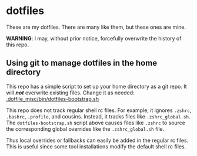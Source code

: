 # dotfiles

These are my dotfiles.
There are many like them, but these ones are mine.

**WARNING**:
I may, without prior notice, forcefully overwrite the history of this repo.

## Using git to manage dotfiles in the home directory

This repo has a simple script to set up your home directory as a git repo.
It will **_not_** overwrite existing files.
Change it as needed: [.dotfile_misc/bin/dotfiles-bootstrap.sh](.dotfile_misc/bin/dotfiles-bootstrap.sh)

This repo does not track regular shell rc files.
For example, it ignores `.zshrc`, `.bashrc`, `.profile`, and cousins.
Instead, it tracks files like `.zshrc_global.sh`.
The `dotfiles-bootstrap.sh` script above causes files like `.zshrc`
to source the corresponding global overrides like the `.zshrc_global.sh` file.

Thus local overrides or fallbacks can easily be added in the regular rc files.
This is useful since some tool installations modify the default shell rc files.
